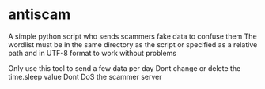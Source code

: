 # antiscam
A simple python script who sends scammers fake data to confuse them
The wordlist must be in the same directory as the script or specified as a relative path and in UTF-8 format to work without problems

Only use this tool to send a few data per day
Dont change or delete the time.sleep value
Dont DoS the scammer server


